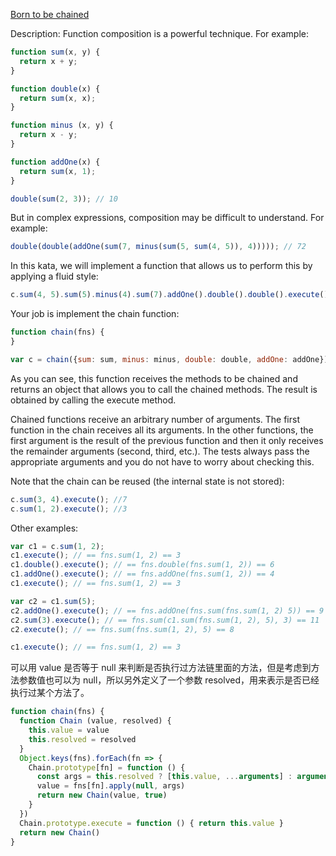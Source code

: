 [Born to be chained](https://www.codewars.com/kata/born-to-be-chained)

Description:
Function composition is a powerful technique. For example:
```js
function sum(x, y) {
  return x + y;
}

function double(x) {
  return sum(x, x);
}

function minus (x, y) {
  return x - y;
}

function addOne(x) {
  return sum(x, 1);
}

double(sum(2, 3)); // 10
```
But in complex expressions, composition may be difficult to understand. For example:
```js
double(double(addOne(sum(7, minus(sum(5, sum(4, 5)), 4))))); // 72
```
In this kata, we will implement a function that allows us to perform this by applying a fluid style:
```js
c.sum(4, 5).sum(5).minus(4).sum(7).addOne().double().double().execute(); // 72
```
Your job is implement the chain function:
```js
function chain(fns) {
}

var c = chain({sum: sum, minus: minus, double: double, addOne: addOne});
```
As you can see, this function receives the methods to be chained and returns an object that allows you to call the chained methods. The result is obtained by calling the execute method.

Chained functions receive an arbitrary number of arguments. The first function in the chain receives all its arguments. In the other functions, the first argument is the result of the previous function and then it only receives the remainder arguments (second, third, etc.). The tests always pass the appropriate arguments and you do not have to worry about checking this.

Note that the chain can be reused (the internal state is not stored):
```js
c.sum(3, 4).execute(); //7
c.sum(1, 2).execute(); //3
```
Other examples:
```js
var c1 = c.sum(1, 2);
c1.execute(); // == fns.sum(1, 2) == 3
c1.double().execute(); // == fns.double(fns.sum(1, 2)) == 6
c1.addOne().execute(); // == fns.addOne(fns.sum(1, 2)) == 4
c1.execute(); // == fns.sum(1, 2) == 3

var c2 = c1.sum(5);
c2.addOne().execute(); // == fns.addOne(fns.sum(fns.sum(1, 2) 5)) == 9
c2.sum(3).execute(); // == fns.sum(c1.sum(fns.sum(1, 2), 5), 3) == 11
c2.execute(); // == fns.sum(fns.sum(1, 2), 5) == 8

c1.execute(); // == fns.sum(1, 2) == 3
```

可以用 value 是否等于 null 来判断是否执行过方法链里面的方法，但是考虑到方法参数值也可以为 null，所以另外定义了一个参数 resolved，用来表示是否已经执行过某个方法了。
```js
function chain(fns) {
  function Chain (value, resolved) {
    this.value = value
    this.resolved = resolved
  }
  Object.keys(fns).forEach(fn => {
    Chain.prototype[fn] = function () {
      const args = this.resolved ? [this.value, ...arguments] : arguments
      value = fns[fn].apply(null, args)
      return new Chain(value, true)
    }
  })
  Chain.prototype.execute = function () { return this.value }
  return new Chain()
}
```
